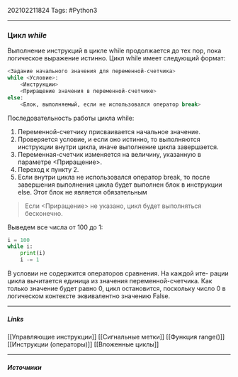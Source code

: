 202102211824
Tags: #Python3 
___
### Цикл _while_
Выполнение инструкций в цикле while продолжается до тех пор, пока логическое выражение истинно. Цикл while имеет следующий формат:
```python
<Задание начального значения для переменной-счетчика>
while <Условие>:
	<Инструкции>
	<Приращение значения в переменной-счетчике>
else:
	<Блок, выполняемый, если не использовался оператор break>
```

Последовательность работы цикла while:
1. Переменной-счетчику присваивается начальное значение.
2. Проверяется условие, и если оно истинно, то выполняются инструкции внутри цикла, иначе выполнение цикла завершается.
3. Переменная-счетчик изменяется на величину, указанную в параметре <Приращение>.
4. Переход к пункту 2.
5. Если внутри цикла не использовался оператор break, то после завершения выполнения цикла будет выполнен блок в инструкции else. Этот блок не является обязательным

> Если <Приращение> не указано, цикл будет выполняться бесконечно. 

Выведем все числа от 100 до 1:
```python
i = 100
while i:
	print(i)
	i -= 1
```
В условии не содержится операторов сравнения. На каждой ите-
рации цикла вычитается единица из значения переменной-счетчика. Как только значение будет равно 0, цикл остановится, поскольку число 0 в логическом контексте эквивалентно значению False.


___
##### Links
[[Управляющие инструкции]]
[[Сигнальные метки]]
[[Функция range()]]
[[Инструкции (операторы)]]
[[Вложенные циклы]]

---
##### Источники
